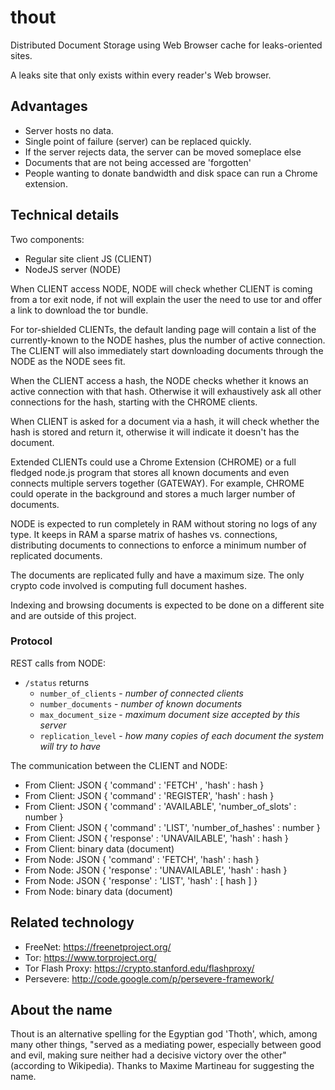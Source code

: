 thout
=====

Distributed Document Storage using Web Browser cache for
leaks-oriented sites.

A leaks site that only exists within every reader's Web browser.


Advantages
----------

* Server hosts no data.
* Single point of failure (server) can be replaced quickly.
* If the server rejects data, the server can be moved someplace else
* Documents that are not being accessed are 'forgotten'
* People wanting to donate bandwidth and disk space can run a Chrome
  extension.


Technical details
-----------------

Two components:

* Regular site client JS (CLIENT)
* NodeJS server (NODE)

When CLIENT access NODE, NODE will check whether CLIENT is coming from
a tor exit node, if not will explain the user the need to use tor and
offer a link to download the tor bundle.

For tor-shielded CLIENTs, the default landing page will contain a list
of the currently-known to the NODE hashes, plus the number of active
connection. The CLIENT will also immediately start downloading
documents through the NODE as the NODE sees fit.

When the CLIENT access a hash, the NODE checks whether it knows an
active connection with that hash. Otherwise it will exhaustively ask
all other connections for the hash, starting with the CHROME clients.

When CLIENT is asked for a document via a hash, it will check whether
the hash is stored and return it, otherwise it will indicate it
doesn't has the document.

Extended CLIENTs could use a Chrome Extension (CHROME) or a full
fledged node.js program that stores all known documents and even
connects multiple servers together (GATEWAY). For example, CHROME
could operate in the background and stores a much larger number of
documents.

NODE is expected to run completely in RAM without storing no logs of
any type. It keeps in RAM a sparse matrix of hashes vs. connections,
distributing documents to connections to enforce a minimum number of
replicated documents.

The documents are replicated fully and have a maximum size. The only
crypto code involved is computing full document hashes.

Indexing and browsing documents is expected to be done on a different
site and are outside of this project.


### Protocol

REST calls from NODE:

* `/status` returns
  * `number_of_clients` - *number of connected clients*
  * `number_documents` - *number of known documents*
  * `max_document_size` - *maximum document size accepted by this server*
  * `replication_level` - *how many copies of each document the system will try to have*

The communication between the CLIENT and NODE:

* From Client: JSON { 'command' : 'FETCH' , 'hash' : hash }
* From Client: JSON { 'command' : 'REGISTER', 'hash' : hash }
* From Client: JSON { 'command' : 'AVAILABLE', 'number_of_slots' : number }
* From Client: JSON { 'command' : 'LIST', 'number_of_hashes' : number }
* From Client: JSON { 'response' : 'UNAVAILABLE', 'hash' : hash }
* From Client: binary data (document)
* From Node: JSON { 'command' : 'FETCH', 'hash' : hash }
* From Node: JSON { 'response' : 'UNAVAILABLE', 'hash' : hash }
* From Node: JSON { 'response' : 'LIST', 'hash' : [ hash ] } 
* From Node: binary data (document)


Related technology
------------------

* FreeNet: https://freenetproject.org/ 
* Tor: https://www.torproject.org/ 
* Tor Flash Proxy: https://crypto.stanford.edu/flashproxy/ 
* Persevere: http://code.google.com/p/persevere-framework/


About the name
--------------

Thout is an alternative spelling for the Egyptian god 'Thoth', which,
among many other things, "served as a mediating power, especially
between good and evil, making sure neither had a decisive victory over
the other" (according to Wikipedia). Thanks to Maxime Martineau for
suggesting the name.

